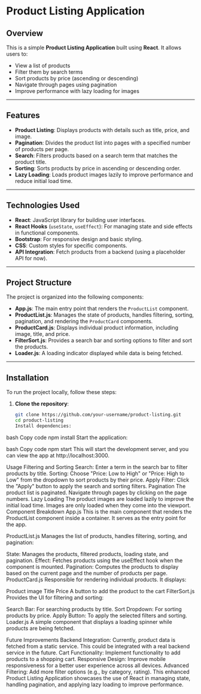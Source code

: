 # Product Listing Application

## Overview

This is a simple **Product Listing Application** built using **React**. It allows users to:

- View a list of products
- Filter them by search terms
- Sort products by price (ascending or descending)
- Navigate through pages using pagination
- Improve performance with lazy loading for images

---

## Features

- **Product Listing**: Displays products with details such as title, price, and image.
- **Pagination**: Divides the product list into pages with a specified number of products per page.
- **Search**: Filters products based on a search term that matches the product title.
- **Sorting**: Sorts products by price in ascending or descending order.
- **Lazy Loading**: Loads product images lazily to improve performance and reduce initial load time.

---

## Technologies Used

- **React**: JavaScript library for building user interfaces.
- **React Hooks** (`useState`, `useEffect`): For managing state and side effects in functional components.
- **Bootstrap**: For responsive design and basic styling.
- **CSS**: Custom styles for specific components.
- **API Integration**: Fetch products from a backend (using a placeholder API for now).

---

## Project Structure

The project is organized into the following components:

- **App.js**: The main entry point that renders the `ProductList` component.
- **ProductList.js**: Manages the state of products, handles filtering, sorting, pagination, and rendering the `ProductCard` components.
- **ProductCard.js**: Displays individual product information, including image, title, and price.
- **FilterSort.js**: Provides a search bar and sorting options to filter and sort the products.
- **Loader.js**: A loading indicator displayed while data is being fetched.

---

## Installation

To run the project locally, follow these steps:

1. **Clone the repository**:
   ```bash
   git clone https://github.com/your-username/product-listing.git
   cd product-listing
   Install dependencies:
   ```

bash
Copy code
npm install
Start the application:

bash
Copy code
npm start
This will start the development server, and you can view the app at http://localhost:3000.

Usage
Filtering and Sorting
Search: Enter a term in the search bar to filter products by title.
Sorting: Choose "Price: Low to High" or "Price: High to Low" from the dropdown to sort products by their price.
Apply Filter: Click the "Apply" button to apply the search and sorting filters.
Pagination
The product list is paginated. Navigate through pages by clicking on the page numbers.
Lazy Loading
The product images are loaded lazily to improve the initial load time. Images are only loaded when they come into the viewport.
Component Breakdown
App.js
This is the main component that renders the ProductList component inside a container. It serves as the entry point for the app.

ProductList.js
Manages the list of products, handles filtering, sorting, and pagination:

State: Manages the products, filtered products, loading state, and pagination.
Effect: Fetches products using the useEffect hook when the component is mounted.
Pagination: Computes the products to display based on the current page and the number of products per page.
ProductCard.js
Responsible for rendering individual products. It displays:

Product image
Title
Price
A button to add the product to the cart
FilterSort.js
Provides the UI for filtering and sorting:

Search Bar: For searching products by title.
Sort Dropdown: For sorting products by price.
Apply Button: To apply the selected filters and sorting.
Loader.js
A simple component that displays a loading spinner while products are being fetched.

Future Improvements
Backend Integration: Currently, product data is fetched from a static service. This could be integrated with a real backend service in the future.
Cart Functionality: Implement functionality to add products to a shopping cart.
Responsive Design: Improve mobile responsiveness for a better user experience across all devices.
Advanced Filtering: Add more filter options (e.g., by category, rating).
This enhanced Product Listing Application showcases the use of React in managing state, handling pagination, and applying lazy loading to improve performance.
